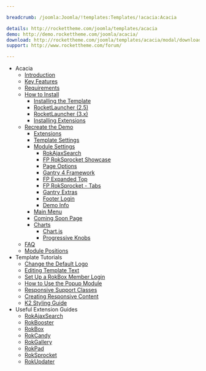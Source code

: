 ```yaml
---

breadcrumb: /joomla:Joomla/!templates:Templates/!acacia:Acacia

details: http://rockettheme.com/joomla/templates/acacia
demo: http://demo.rockettheme.com/joomla/acacia/
download: http://rockettheme.com/joomla/templates/acacia/modal/downloads
support: http://www.rockettheme.com/forum/

---
```


* Acacia
    * [Introduction]()
    * [Key Features](INDEX.md#key-features)
    * [Requirements](INDEX.md#requirements)
    * [How to Install](../../platform/templates.md#how-to-install)
        * [Installing the Template](../../platform/templates.md#how-to-install-a-joomla-template)
        * [RocketLauncher (2.5)](../../platform/install_joomla_25.md)
        * [RocketLauncher (3.x)](../../platform/install_joomla_3x.md)
        * [Installing Extensions](../../platform/extensions.md#how-to-install-an-extension)
    * [Recreate the Demo](demo.md)
        * [Extensions](demo.md#recommended-extensions)
        * [Template Settings](demo_override.md)
        * [Module Settings](demo.md#module-settings)
            * [RokAjaxSearch](demo_module_1.md)
            * [FP RokSprocket Showcase](demo_module_2.md)
            * [Page Options](demo_module_3.md)
            * [Gantry 4 Framework](demo_module_4.md)
            * [FP Expanded Top](demo_module_5.md)
            * [FP RokSprocket - Tabs](demo_module_6.md)
            * [Gantry Extras](demo_module_7.md)
            * [Footer Login](demo_module_8.md)
            * [Demo Info](demo_module_9.md)
        * [Main Menu](demo.md#menu-settings)
        * [Coming Soon Page](comingsoon.md)
        * [Charts](charts.md)
            * [Chart.js](charts.md#chart.js-support)
            * [Progressive Knobs](charts.md#progressive-knobs-(canvas))
    * [FAQ](faq.md)
    * [Module Positions](positions.md)
* Template Tutorials
    * [Change the Default Logo](../../basic/how_to_edit_the_logo.md)
    * [Editing Template Text](../../basic/how_to_edit_template_text.md)
    * [Set Up a RokBox Member Login](../../basic/how_to_set_up_a_rokbox_member_login.md)
    * [How to Use the Popup Module](../../basic/how_to_use_popup_module.md)
    * [Responsive Support Classes](../../basic/responsive_support_classes.md)
    * [Creating Responsive Content](../../basic/creating_responsive_content.md)
    * [K2 Styling Guide](../../basic/k2_styling_guide.md)
* Useful Extension Guides
    * [RokAjaxSearch](../../extensions/rokajaxsearch/)
    * [RokBooster](../../extensions/rokbooster/)
    * [RokBox](../../extensions/rokbox/)
    * [RokCandy](../../extensions/rokcandy)
    * [RokGallery](../../extensions/rokgallery/)
    * [RokPad](../../extensions/rokpad/)
    * [RokSprocket](../../extensions/roksprocket/)
    * [RokUpdater](../../extensions/rokupdater/)